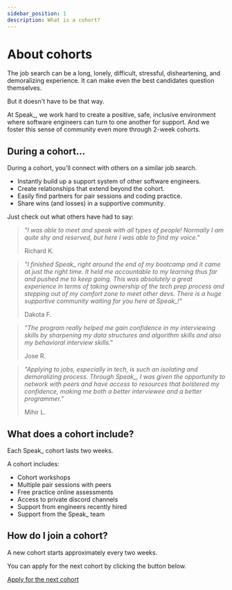```yaml
---
sidebar_position: 1
description: What is a cohort?
---
```


# About cohorts

The job search can be a long, lonely, difficult, stressful, disheartening, and demoralizing experience. It can make even the best candidates question themselves.

But it doesn't have to be that way.

At Speak\_, we work hard to create a positive, safe, inclusive environment where software engineers can turn to one another for support. And we foster this sense of community even more through 2-week cohorts.

## During a cohort...

During a cohort, you'll connect with others on a similar job search.

- Instantly build up a support system of other software engineers.
- Create relationships that extend beyond the cohort.
- Easily find partners for pair sessions and coding practice.
- Share wins (and losses) in a supportive community.

Just check out what others have had to say:

> _"I was able to meet and speak with all types of people! Normally I am quite shy and reserved, but here I was able to find my voice."_
>
> Richard K.

> _"I finished Speak\_ right around the end of my bootcamp and it came at just the right time. It held me accountable to my learning thus far and pushed me to keep going. This was absolutely a great experience in terms of taking ownership of the tech prep process and stepping out of my comfort zone to meet other devs. There is a huge supportive community waiting for you here at Speak\_!"_
>
> Dakota F.

> _"The program really helped me gain confidence in my interviewing skills by sharpening my data structures and algorithm skills and also my behavioral interview skills."_
>
> Jose R.

> _"Applying to jobs, especially in tech, is such an isolating and demoralizing process. Through Speak\_, I was given the opportunity to network with peers and have access to resources that bolstered my confidence, making me both a better interviewee and a better programmer."_
>
> Mihir L.

## What does a cohort include?

Each Speak\_ cohort lasts two weeks.

A cohort includes:

- Cohort workshops
- Multiple pair sessions with peers
- Free practice online assessments
- Access to private discord channels
- Support from engineers recently hired
- Support from the Speak\_ team

## How do I join a cohort?

A new cohort starts approximately every two weeks.

You can apply for the next cohort by clicking the button below.

<a className="btn" href="https://airtable.com/shrk5CgnTodb43nuj">Apply for the next cohort</a>
